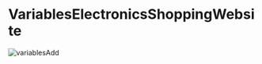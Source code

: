 # VariablesElectronicsShoppingWebsite
![variablesAdd](https://user-images.githubusercontent.com/91471322/216743873-73ba93b9-00ac-4524-b8c1-404f8a072f9b.png)
